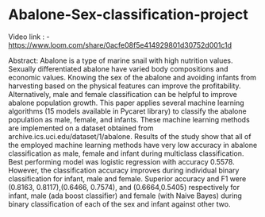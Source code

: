 # Abalone-Sex-classification-project

Video link : - https://www.loom.com/share/0acfe08f5e414929801d30752d001c1d

Abstract:
Abalone is a type of marine snail with high nutrition values. Sexually differentiated abalone have
varied body compositions and economic values. Knowing the sex of the abalone and avoiding
infants from harvesting based on the physical features can improve the profitability.
Alternatively, male and female classification can be helpful to improve abalone population
growth. This paper applies several machine learning algorithms (15 models available in Pycaret
library) to classify the abalone population as male, female, and infants. These machine learning
methods are implemented on a dataset obtained from archive.ics.uci.edu/dataset/1/abalone.
Results of the study show that all of the employed machine learning methods have very low
accuracy in abalone classification as male, female and infant during multiclass classification.
Best performing model was logistic regression with accuracy 0.5578. However, the classification
accuracy improves during individual binary classification for infant, male and female. Superior
accuracy and F1 were (0.8163, 0.8117),(0.6466, 0.7574), and (0.6664,0.5405) respectively for
infant, male (ada boost classifier) and female (with Naive Bayes) during binary classification of
each of the sex and infant against other two.
